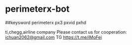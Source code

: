 # perimeterx-bot

##keysword perimeterx px3 pxvid pxhd

ti,chegg,airline company
Please contact us for cooperation: ichuan2062@gmail.com
TG https://t.me/iMoFei
